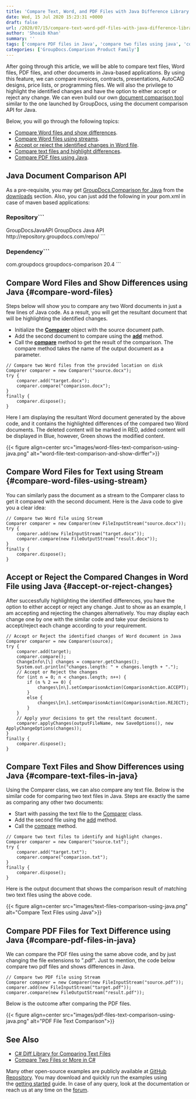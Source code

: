 ```yaml
---
title: 'Compare Text, Word, and PDF Files with Java Difference Library'
date: Wed, 15 Jul 2020 15:23:31 +0000
draft: false
url: /2020/07/15/compare-text-word-pdf-files-with-java-difference-library/
author: 'Shoaib Khan'
summary: ''
tags: ['compare PDF files in Java', 'compare two files using java', 'compare Word files in java', ]
categories: ['GroupDocs.Comparison Product Family']
---
```


After going through this article, we will be able to compare text files, Word files, PDF files, and other documents in Java-based applications. By using this feature, we can compare invoices, contracts, presentations, AutoCAD designs, price lists, or programming files. We will also the privilege to highlight the identified changes and have the option to either accept or reject any change. We can even build our own [document comparison tool](https://products.groupdocs.app/comparison/total) similar to the one launched by GroupDocs, using the document comparison API for Java.

Below, you will go through the following topics:

*   [Compare Word files and show differences](https://blog.groupdocs.com/2020/07/15/compare-text-word-pdf-files-with-java-difference-library/#compare-word-files).
*   [Compare Word files using streams](https://blog.groupdocs.com/2020/07/15/compare-text-word-pdf-files-with-java-difference-library/#compare-word-files-using-stream).
*   [Accept or reject the identified changes in Word file](https://blog.groupdocs.com/2020/07/15/compare-text-word-pdf-files-with-java-difference-library/#accept-or-reject-changes).
*   [Compare text files and highlight differences](https://blog.groupdocs.com/2020/07/15/compare-text-word-pdf-files-with-java-difference-library/#compare-text-files-in-java).
*   [Compare PDF files using Java](https://blog.groupdocs.com/2020/07/15/compare-text-word-pdf-files-with-java-difference-library/#compare-pdf-files-in-java).

## Java Document Comparison API

As a pre-requisite, you may get [GroupDocs.Comparison for Java](https://products.groupdocs.com/comparison/java) from the [downloads](https://downloads.groupdocs.com/comparison/java) section. Also, you can just add the following in your pom.xml in case of maven based applications:

### Repository```
<repository>
	<id>GroupDocsJavaAPI</id>
	<name>GroupDocs Java API</name>
	<url>http://repository.groupdocs.com/repo/</url>
</repository>
```

### Dependency```
<dependency>
        <groupId>com.groupdocs</groupId>
        <artifactId>groupdocs-comparison</artifactId>
        <version>20.4</version> 
</dependency>
```

## Compare Word Files and Show Differences using Java {#compare-word-files}

Steps below will show you to compare any two Word documents in just a few lines of Java code. As a result, you will get the resultant document that will be highlighting the identified changes.

*   Initialize the **[Comparer](https://apireference.groupdocs.com/comparison/java/com.groupdocs.comparison/Comparer)** object with the source document path.
*   Add the second document to compare using the **[add](https://apireference.groupdocs.com/comparison/java/com.groupdocs.comparison/Comparer#add(java.lang.String))** method.
*   Call the **[compare](https://apireference.groupdocs.com/comparison/java/com.groupdocs.comparison/Comparer#compare(java.lang.String))** method to get the result of the comparison. The compare method takes the name of the output document as a parameter.

```
// Compare two Word files from the provided location on disk
Comparer comparer = new Comparer("source.docx");
try {
    comparer.add("target.docx");
    comparer.compare("comparison.docx");
}
finally {
    comparer.dispose();
}
```

Here I am displaying the resultant Word document generated by the above code, and it contains the highlighted differences of the compared two Word documents. The deleted content will be marked in RED, added content will be displayed in Blue, however, Green shows the modified content.



{{< figure align=center src="images/word-files-text-comparison-using-java.png" alt="word-file-text-comparison-and-show-dirffer">}}


## Compare Word Files for Text using Stream {#compare-word-files-using-stream}

You can similarly pass the document as a stream to the Comparer class to get it compared with the second document. Here is the Java code to give you a clear idea:

```
// Compare two Word file using Stream
Comparer comparer = new Comparer(new FileInputStream("source.docx"));
try {
    comparer.add(new FileInputStream("target.docx"));
    comparer.compare(new FileOutputStream("result.docx"));
} 
finally {
    comparer.dispose();
}
```

## Accept or Reject the Compared Changes in Word File using Java {#accept-or-reject-changes}

After successfully highlighting the identified differences, you have the option to either accept or reject any change. Just to show as an example, I am accepting and rejecting the changes alternatively. You may display each change one by one with the similar code and take your decisions to accept/reject each change according to your requirement.

```
// Accept or Reject the identified changes of Word document in Java
Comparer comparer = new Comparer(source);
try {
    comparer.add(target);
    comparer.compare();
    ChangeInfo\[\] changes = comparer.getChanges();
    System.out.println("changes.length: " + changes.length + ".");
    // Accept or Reject the changes
    for (int n = 0; n < changes.length; n++) {
    	if (n % 2 == 0) {
    		changes\[n\].setComparisonAction(ComparisonAction.ACCEPT);
    	}
    	else {
    		changes\[n\].setComparisonAction(ComparisonAction.REJECT);
    	}
    }
    // Apply your decisions to get the resultant document.
    comparer.applyChanges(outputFileName, new SaveOptions(), new ApplyChangeOptions(changes));
}
finally {
    comparer.dispose();
}
```

## Compare Text Files and Show Differences using Java {#compare-text-files-in-java}

Using the Comparer class, we can also compare any text file. Below is the similar code for comparing two text files in Java. Steps are exactly the same as comparing any other two documents:

*   Start with passing the text file to the [Comparer](https://apireference.groupdocs.com/comparison/java/com.groupdocs.comparison/Comparer) class.
*   Add the second file using the [add](https://apireference.groupdocs.com/comparison/java/com.groupdocs.comparison/Comparer#add(java.lang.String)) method.
*   Call the [compare](https://apireference.groupdocs.com/comparison/java/com.groupdocs.comparison/Comparer#compare(java.lang.String)) method.

```
// Compare two text files to identify and highlight changes.
Comparer comparer = new Comparer("source.txt");
try {
    comparer.add("target.txt");
    comparer.compare("comparison.txt");
}
finally {
    comparer.dispose();
}
```

Here is the output document that shows the comparison result of matching two text files using the above code.



{{< figure align=center src="images/text-files-comparison-using-java.png" alt="Compare Text Files using Java">}}


## Compare PDF Files for Text Difference using Java {#compare-pdf-files-in-java}

We can compare the PDF files using the same above code, and by just changing the file extensions to ".pdf". Just to mention, the code below compare two pdf files and shows differences in Java.

```
// Compare two PDF file using Stream
Comparer comparer = new Comparer(new FileInputStream("source.pdf"));
comparer.add(new FileInputStream("target.pdf"));
comparer.compare(new FileOutputStream("result.pdf"));
```

Below is the outcome after comparing the PDF files.



{{< figure align=center src="images/pdf-files-text-comparison-using-java.png" alt="PDF File Text Comparison">}}


## See Also

*   [C# Diff Library for Comparing Text Files](https://blog.groupdocs.com/2020/04/30/groupdocs-comparison-for-net-c-sharp-diff-library-for-comparing-text-files/)
*   [Compare Two Files or More in C#](https://blog.groupdocs.com/2020/03/10/compare-excel-word-pdf-files-in-csharp/)

Many other open-source examples are publicly available at [GitHub Repository](https://github.com/groupdocs-comparison/GroupDocs.Comparison-for-Java). You may download and quickly run the examples using the [getting started](https://docs.groupdocs.com/comparison/java/getting-started/) guide. In case of any query, look at the documentation or reach us at any time on the [forum](https://forum.groupdocs.com/c/conversion).




